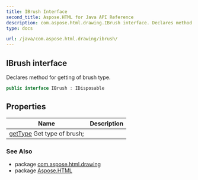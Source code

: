 ```yaml
---
title: IBrush Interface
second_title: Aspose.HTML for Java API Reference
description: com.aspose.html.drawing.IBrush interface. Declares method for getting of brush type
type: docs

url: /java/com.aspose.html.drawing/ibrush/
---
```

## IBrush interface

Declares method for getting of brush type.

```java
public interface IBrush : IDisposable
```

## Properties

| Name | Description |
| --- | --- |
| [getType](../../com.aspose.html.drawing/ibrush/type/) Get type of brush; |

### See Also

* package [com.aspose.html.drawing](../../com.aspose.html.drawing/)
* package [Aspose.HTML](../../)
